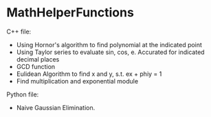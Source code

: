 # MathHelperFunctions
C++ file:
- Using Hornor's algorithm to find polynomial at the indicated point
- Using Taylor series to evaluate sin, cos, e. Accurated for indicated decimal places
- GCD function
- Eulidean Algorithm to find x and y, s.t. ex + phiy = 1
- Find multiplication and exponential module
    
Python file:
- Naive Gaussian Elimination.

